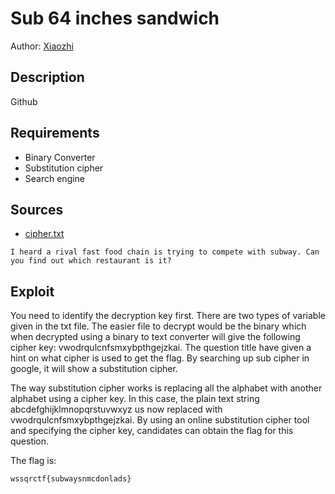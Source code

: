 # Sub 64 inches sandwich
Author: [Xiaozhi](https://github.com/xiaoxiao69)

## Description

Github 

## Requirements
- Binary Converter
- Substitution cipher
- Search engine


## Sources

- [cipher.txt](https://github.com/ChanTingHui/wssqrctf/blob/main/crypto/Emperor's%20Cipher/bin/cipher.txt)

```
I heard a rival fast food chain is trying to compete with subway. Can you find out which restaurant is it?
```

## Exploit

You need to identify the decryption key first. There are two types of variable given in the txt file. The easier file to decrypt would be the binary which when decrypted using a binary to text converter will give the following cipher key: vwodrqulcnfsmxybpthgejzkai. The question title have given a hint on what cipher is used to get the flag. By searching up sub cipher in google, it will show a substitution cipher.

The way substitution cipher works is replacing all the alphabet with another alphabet using a cipher key. In this case, the plain text string 
abcdefghijklmnopqrstuvwxyz us now replaced with vwodrqulcnfsmxybpthgejzkai. By using an online substitution cipher tool and specifying the cipher key, candidates can obtain the flag for this question.

The flag is:

```
wssqrctf{subwaysnmcdonlads}
```
